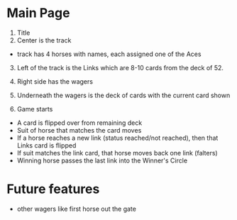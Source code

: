 # Main Page
1. Title
2. Center is the track
- track has 4 horses with names, each assigned one of the Aces
3. Left of the track is the Links which are 8-10 cards from the deck of 52.
4. Right side has the wagers
5. Underneath the wagers is the deck of cards with the current card shown

6. Game starts
- A card is flipped over from remaining deck
- Suit of horse that matches the card moves
- If a horse reaches a new link (status reached/not reached), then that Links card is flipped
- If suit matches the link card, that horse moves back one link (falters)
- Winning horse passes the last link into the Winner's Circle


# Future features
- other wagers like first horse out the gate

